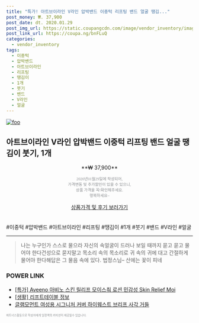 ```yaml
--- 
title: "특가! 아트브이라인 V라인 압박밴드 이중턱 리프팅 밴드 얼굴 땡김..." 
post_money: ₩. 37,900 
post_date: dt. 2020.01.29 
post_img_url: https://static.coupangcdn.com/image/vendor_inventory/images/2019/03/07/18/1/3a1fa816-3caa-4037-85be-55c58d7237ba.jpg 
post_link_url: https://coupa.ng/bnFLuQ 
categories: 
  - vendor_inventory 
tags: 
  - 이중턱 
  - 압박밴드 
  - 아트브이라인 
  - 리프팅 
  - 땡김이 
  - 1개 
  - 붓기 
  - 밴드 
  - V라인 
  - 얼굴 
--- 
```

[![foo](https://static.coupangcdn.com/image/vendor_inventory/images/2019/03/07/18/1/3a1fa816-3caa-4037-85be-55c58d7237ba.jpg)](https://coupa.ng/bnFLuQ) 

## 아트브이라인 V라인 압박밴드 이중턱 리프팅 밴드 얼굴 땡김이 붓기, 1개 
<p style="text-align: center;">**₩ 37,900**</p> 
<p style="text-align: center;"><span style="color: #898c8f; font-family: Georgia,Times,serif; font-size: 0.75em;">2020년01월29일에 작성되어, <br>가격변동 및 추가할인이 있을 수 있으니,<br> 상품 가격을 꼭!확인해주세요.<br>행복하세요~</span> 
</p>	 
<div markdown="0" style="text-align: center;"><a href="https://coupa.ng/bnFLuQ" class="btn btn--success">상품가격 및 후기 보러가기</a></div> 
<br><br> 
  #이중턱 #압박밴드 #아트브이라인 #리프팅 #땡김이 #1개 #붓기 #밴드 #V라인 #얼굴 
<hr> 

> 나는 누구인가 스스로 물으라 자신의 속얼굴이 드러나 보일 때까지 묻고 묻고 물어야 한다건성으로 묻지말고 목소리 속의 목소리로 귀 속의 귀에 대고 간절하게 물어야 한다해답은 그 물음 속에 있다. 법정스님–  산에는 꽃이 피네 


### POWER LINK

* <a href="https://blog.naver.com/an0733/221786185130" target="_blank">[특가] Aveeno 아비노 스킨 릴리프 모이스춰 로션 민감성 Skin Relief Moi</a>
* <a href="https://blog.naver.com/sakai111/221766299268" target="_blank"> [생활] 리프트테이블 정보 </a>
* <a href="https://blog.naver.com/an0733/221785755380" target="_blank">글램모먼트 여성용 시그니처 커버 하이웨스트 브리프 사각 거들</a>

<span style="color: #898c8f; font-family: Georgia,Times,serif; font-size: 0.55em;">파트너스활동으로 작성자에게 일정액의 커미션이 제공될수 있습니다.</span> 
